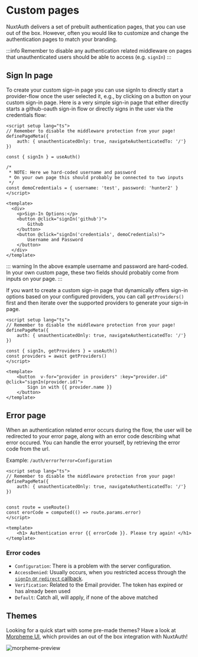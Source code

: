 # Custom pages

NuxtAuth delivers a set of prebuilt authentication pages, that you can use out of the box. However, often you would like to customize and change the authentication pages to match your branding.

:::info
Remember to disable any authentication related middleware on pages that unauthenticated users should be able to access (e.g. `signIn`)
:::

## Sign In page

To create your custom sign-in page you can use signIn to directly start a provider-flow once the user selected it, e.g., by clicking on a button on your custom sign-in page. Here is a very simple sign-in page that either directly starts a github-oauth sign-in flow or directly signs in the user via the credentials flow:

```vue
<script setup lang="ts">
// Remember to disable the middleware protection from your page!
definePageMeta({
    auth: { unauthenticatedOnly: true, navigateAuthenticatedTo: '/'}
})

const { signIn } = useAuth()

/*
 * NOTE: Here we hard-coded username and password
 * On your own page this should probably be connected to two inputs
 */
const demoCredentials = { username: 'test', password: 'hunter2' }
</script>

<template>
  <div>
    <p>Sign-In Options:</p>
    <button @click="signIn('github')">
        Github
    </button>
    <button @click="signIn('credentials', demoCredentials)">
        Username and Password
    </button>
  </div>
</template>
```

::: warning
In the above example username and password are hard-coded. In your own custom page, these two fields should probably come from inputs on your page.
:::

If you want to create a custom sign-in page that dynamically offers sign-in options based on your configured providers, you can call `getProviders()` first and then iterate over the supported providers to generate your sign-in page.

```vue
<script setup lang="ts">
// Remember to disable the middleware protection from your page!
definePageMeta({
    auth: { unauthenticatedOnly: true, navigateAuthenticatedTo: '/'}
})

const { signIn, getProviders } = useAuth()
const providers = await getProviders()
</script>

<template>
    <button  v-for="provider in providers" :key="provider.id"  @click="signIn(provider.id)">
        Sign in with {{ provider.name }}
    </button>
</template>
```

## Error page

When an authentication related error occurs during the flow, the user will be redirected to your error page, along with an error code describing what error occured. You can handle the error yourself, by retrieving the error code from the url.

Example: `/auth/error?error=Configuration`

```vue
<script setup lang="ts">
// Remember to disable the middleware protection from your page!
definePageMeta({
    auth: { unauthenticatedOnly: true, navigateAuthenticatedTo: '/'}
})


const route = useRoute()
const erorCode = computed(() => route.params.error)
</script>

<template>
    <h1> Authentication error {{ errorCode }}. Please try again! </h1>
</template>
```

### Error codes

- `Configuration`: There is a problem with the server configuration.
- `AccessDenied`: Usually occurs, when you restricted access through the [`signIn` or `redirect` callback](/guide/authjs/nuxt-auth-handler#callbacks).
- `Verification`: Related to the Email provider. The token has expired or has already been used
- `Default`: Catch all, will apply, if none of the above matched

## Themes

Looking for a quick start with some pre-made themes? Have a look at [Morpheme UI](https://ui.morpheme.design/templates/nuxt-auth.html), which provides an out of the box integration with NuxtAuth!

![morpheme-preview](/authjs/morpheme-auth-screenshot.png)

